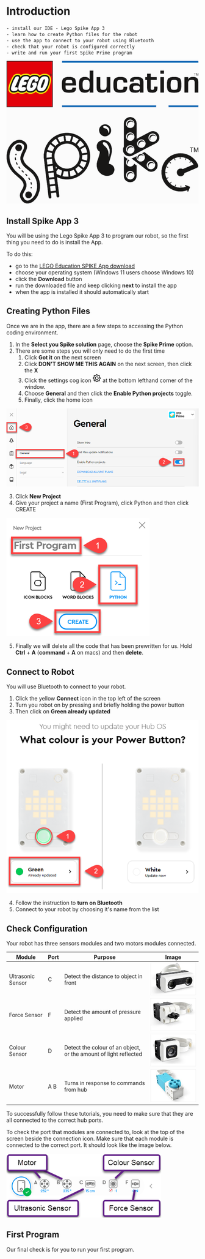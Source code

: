 # Introduction

```{topic} In this lesson you will:
- install our IDE - Lego Spike App 3
- learn how to create Python files for the robot
- use the app to connect to your robot using Bluetooth
- check that your robot is configured correctly
- write and run your first Spike Prime program
```

![Spike Logo](assets/spike_logo.png)

## Install Spike App 3

You will be using the Lego Spike App 3 to program our robot, so the first thing you need to do is install the App.

To do this:

- go to the [LEGO Education SPIKE App download](https://education.lego.com/en-au/downloads/spike-app/software/)
- choose your operating system (Windows 11 users choose Windows 10)
- click the **Download** button
- run the downloaded file and keep clicking **next** to install the app
- when the app is installed it should automatically start

## Creating Python Files

Once we are in the app, there are a few steps to accessing the Python coding environment.

1. In the **Select you Spike solution** page, choose the **Spike Prime** option.
2. There are some steps you will only need to do the first time
   1. Click **Got it** on the next screen
   2. Click **DON'T SHOW ME THIS AGAIN** on the next screen, then click the **X**
   3. Click the settings cog icon ![cog icon](assets/setting.png) at the bottom lefthand corner of the window.
   4. Choose **General** and then click the **Enable Python projects** toggle.
   5. Finally, click the home icon

![enable python projects](assets/enable_python_projects.png)

3. Click **New Project**
4. Give your project a name (First Program), click Python and then click CREATE

![create new project](assets/create_new_project.png)

5. Finally we will delete all the code that has been prewritten for us. Hold **Ctrl** + **A** (**command** + **A** on macs) and then **delete**.

## Connect to Robot

You will use Bluetooth to connect to your robot. 

1. Click the yellow **Connect** icon in the top left of the screen
2. Turn you robot on by pressing and briefly holding the power button
3. Then click on **Green already updated**

![Green power button](assets/green_power_button.png)

4. Follow the instruction to **turn on Bluetooth**
5. Connect to your robot by choosing it's name from the list

## Check Configuration

Your robot has three sensors modules and two motors modules connected. 

| Module | Port | Purpose | Image |
| --- | --- | --- | --- |
| Ultrasonic Sensor | C | Detect the distance to object in front | ![Ultrasonic Sensor](assets/distance.png) |
| Force Sensor | F | Detect the amount of pressure applied | ![Force Sensor](assets/force.png) |
| Colour Sensor | D | Detect the colour of an object, or the amount of light reflected | ![Colour Sensor](assets/colour.png) |
| Motor | A B | Turns in response to commands from hub | ![Motor Sensor](assets/motor.png)

To successfully follow these tutorials, you need to make sure that they are all connected to the correct hub ports.

To check the port that modules are connected to, look at the top of the screen beside the connection icon. Make sure that each module is connected to the correct port. It should look like the image below.

![module icons](assets/modules_icons.png)

## First Program

Our final check is for you to run your first program.

